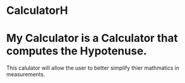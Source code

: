 # CalculatorH
# My Calculator is a Calculator that computes the Hypotenuse. 

This calulator will allow the user to better simplify thier mathmatics in measurements.
